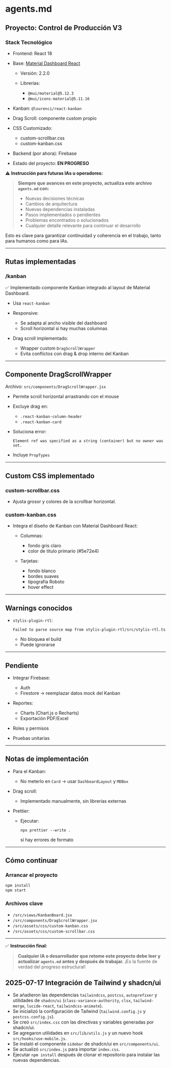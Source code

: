 # agents.md

## Proyecto: Control de Producción V3

### **Stack Tecnológico**

- Frontend: React 18
- Base: [Material Dashboard React](https://github.com/creativetimofficial/material-dashboard-react)

  - Versión: 2.2.0
  - Librerías:

    - `@mui/material@5.12.3`
    - `@mui/icons-material@5.11.16`

- Kanban: `@lourenci/react-kanban`
- Drag Scroll: componente custom propio
- CSS Customizado:

  - custom-scrollbar.css
  - custom-kanban.css

- Backend (por ahora): Firebase
- Estado del proyecto: **EN PROGRESO**

⚠️ **Instrucción para futuras IAs u operadores:**

> **Siempre que avances en este proyecto, actualiza este archivo `agents.md` con:**
>
> - Nuevas decisiones técnicas
> - Cambios de arquitectura
> - Nuevas dependencias instaladas
> - Pasos implementados o pendientes
> - Problemas encontrados o solucionados
> - Cualquier detalle relevante para continuar el desarrollo

Esto es clave para garantizar continuidad y coherencia en el trabajo, tanto para humanos como para IAs.

---

## **Rutas implementadas**

### /kanban

✅ Implementado componente Kanban integrado al layout de Material Dashboard.

- Usa `react-kanban`
- Responsive:

  - Se adapta al ancho visible del dashboard
  - Scroll horizontal si hay muchas columnas

- Drag scroll implementado:

  - Wrapper custom `DragScrollWrapper`
  - Evita conflictos con drag & drop interno del Kanban

---

## **Componente DragScrollWrapper**

Archivo: `src/components/DragScrollWrapper.jsx`

- Permite scroll horizontal arrastrando con el mouse
- Excluye drag en:

  - `.react-kanban-column-header`
  - `.react-kanban-card`

- Soluciona error:

  ```
  Element ref was specified as a string (container) but no owner was set.
  ```

- Incluye `PropTypes`

---

## **Custom CSS implementado**

### custom-scrollbar.css

- Ajusta grosor y colores de la scrollbar horizontal.

### custom-kanban.css

- Integra el diseño de Kanban con Material Dashboard React:

  - Columnas:

    - fondo gris claro
    - color de título primario (#5e72e4)

  - Tarjetas:

    - fondo blanco
    - bordes suaves
    - tipografía Roboto
    - hover effect

---

## **Warnings conocidos**

- `stylis-plugin-rtl`:

  ```
  Failed to parse source map from stylis-plugin-rtl/src/stylis-rtl.ts
  ```

  - No bloquea el build
  - Puede ignorarse

---

## **Pendiente**

- Integrar Firebase:

  - Auth
  - Firestore → reemplazar datos mock del Kanban

- Reportes:

  - Charts (Chart.js o Recharts)
  - Exportación PDF/Excel

- Roles y permisos
- Pruebas unitarias

---

## **Notas de implementación**

- Para el Kanban:

  - No meterlo en `Card` → usar `DashboardLayout` y `MDBox`

- Drag scroll:

  - Implementado manualmente, sin librerías externas

- Prettier:

  - Ejecutar:

    ```
    npx prettier --write .
    ```

    si hay errores de formato

---

## **Cómo continuar**

### Arrancar el proyecto

```bash
npm install
npm start
```

### Archivos clave

- `/src/views/KanbanBoard.jsx`
- `/src/components/DragScrollWrapper.jsx`
- `/src/assets/css/custom-kanban.css`
- `/src/assets/css/custom-scrollbar.css`

---

✅ **Instrucción final:**

> **Cualquier IA o desarrollador que retome este proyecto debe leer y actualizar `agents.md` antes y después de trabajar.** ¡Es la fuente de verdad del progreso estructural!

## 2025-07-17 Integración de Tailwind y shadcn/ui

- Se añadieron las dependencias `tailwindcss`, `postcss`, `autoprefixer` y utilidades de `shadcn/ui` (`class-variance-authority`, `clsx`, `tailwind-merge`, `lucide-react`, `tailwindcss-animate`).
- Se inicializó la configuración de Tailwind (`tailwind.config.js` y `postcss.config.js`).
- Se creó `src/index.css` con las directivas y variables generadas por shadcn/ui.
- Se agregaron utilidades en `src/lib/utils.js` y un nuevo hook `src/hooks/use-mobile.js`.
- Se instaló el componente `sidebar` de shadcn/ui en `src/components/ui`.
- Se actualizó `src/index.js` para importar `index.css`.
- Ejecutar `npm install` después de clonar el repositorio para instalar las nuevas dependencias.
